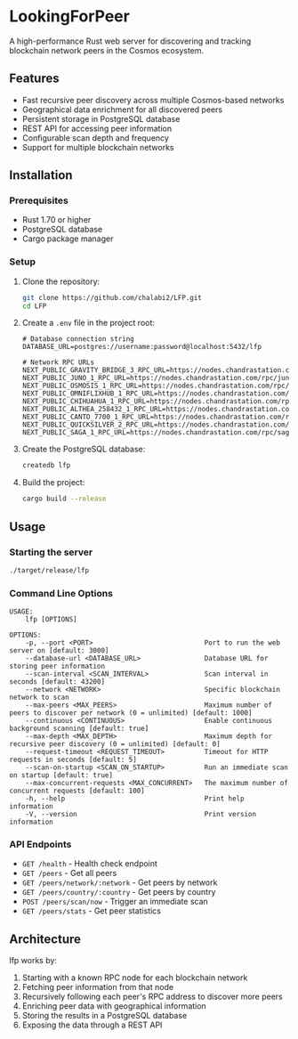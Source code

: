 # LookingForPeer

A high-performance Rust web server for discovering and tracking blockchain network peers in the Cosmos ecosystem.

## Features

- Fast recursive peer discovery across multiple Cosmos-based networks
- Geographical data enrichment for all discovered peers
- Persistent storage in PostgreSQL database
- REST API for accessing peer information
- Configurable scan depth and frequency
- Support for multiple blockchain networks

## Installation

### Prerequisites

- Rust 1.70 or higher
- PostgreSQL database
- Cargo package manager

### Setup

1. Clone the repository:

   ```bash
   git clone https://github.com/chalabi2/LFP.git
   cd LFP
   ```

2. Create a `.env` file in the project root:

   ```
   # Database connection string
   DATABASE_URL=postgres://username:password@localhost:5432/lfp

   # Network RPC URLs
   NEXT_PUBLIC_GRAVITY_BRIDGE_3_RPC_URL=https://nodes.chandrastation.com/rpc/gravity/
   NEXT_PUBLIC_JUNO_1_RPC_URL=https://nodes.chandrastation.com/rpc/juno/
   NEXT_PUBLIC_OSMOSIS_1_RPC_URL=https://nodes.chandrastation.com/rpc/osmosis/
   NEXT_PUBLIC_OMNIFLIXHUB_1_RPC_URL=https://nodes.chandrastation.com/rpc/omniflix/
   NEXT_PUBLIC_CHIHUAHUA_1_RPC_URL=https://nodes.chandrastation.com/rpc/chihuahua/
   NEXT_PUBLIC_ALTHEA_258432_1_RPC_URL=https://nodes.chandrastation.com/rpc/althea/
   NEXT_PUBLIC_CANTO_7700_1_RPC_URL=https://nodes.chandrastation.com/rpc/canto/
   NEXT_PUBLIC_QUICKSILVER_2_RPC_URL=https://nodes.chandrastation.com/rpc/quicksilver/
   NEXT_PUBLIC_SAGA_1_RPC_URL=https://nodes.chandrastation.com/rpc/saga/
   ```

3. Create the PostgreSQL database:

   ```bash
   createdb lfp
   ```

4. Build the project:
   ```bash
   cargo build --release
   ```

## Usage

### Starting the server

```bash
./target/release/lfp
```

### Command Line Options

```
USAGE:
    lfp [OPTIONS]

OPTIONS:
    -p, --port <PORT>                            Port to run the web server on [default: 3000]
    --database-url <DATABASE_URL>                Database URL for storing peer information
    --scan-interval <SCAN_INTERVAL>              Scan interval in seconds [default: 43200]
    --network <NETWORK>                          Specific blockchain network to scan
    --max-peers <MAX_PEERS>                      Maximum number of peers to discover per network (0 = unlimited) [default: 1000]
    --continuous <CONTINUOUS>                    Enable continuous background scanning [default: true]
    --max-depth <MAX_DEPTH>                      Maximum depth for recursive peer discovery (0 = unlimited) [default: 0]
    --request-timeout <REQUEST_TIMEOUT>          Timeout for HTTP requests in seconds [default: 5]
    --scan-on-startup <SCAN_ON_STARTUP>          Run an immediate scan on startup [default: true]
    --max-concurrent-requests <MAX_CONCURRENT>   The maximum number of concurrent requests [default: 100]
    -h, --help                                   Print help information
    -V, --version                                Print version information
```

### API Endpoints

- `GET /health` - Health check endpoint
- `GET /peers` - Get all peers
- `GET /peers/network/:network` - Get peers by network
- `GET /peers/country/:country` - Get peers by country
- `POST /peers/scan/now` - Trigger an immediate scan
- `GET /peers/stats` - Get peer statistics

## Architecture

lfp works by:

1. Starting with a known RPC node for each blockchain network
2. Fetching peer information from that node
3. Recursively following each peer's RPC address to discover more peers
4. Enriching peer data with geographical information
5. Storing the results in a PostgreSQL database
6. Exposing the data through a REST API
